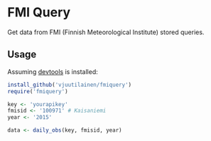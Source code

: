# FMI Query

Get data from FMI (Finnish Meteorological Institute) stored queries.

## Usage
Assuming [devtools](https://github.com/hadley/devtools) is installed:

```r
install_github('vjuutilainen/fmiquery')
require('fmiquery')

key <- 'yourapikey'
fmisid <- '100971' # Kaisaniemi
year <- '2015'

data <- daily_obs(key, fmisid, year)
```
